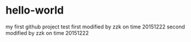 # hello-world
my first github project test
first modified by zzk on time 20151222 
second  modified by zzk on time 20151222

